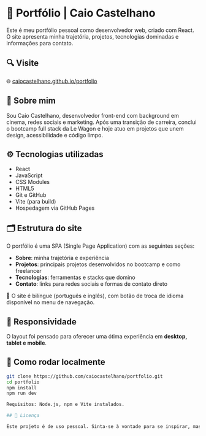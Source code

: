 # 💼 Portfólio | Caio Castelhano

Este é meu portfólio pessoal como desenvolvedor web, criado com React. O site apresenta minha trajetória, projetos, tecnologias dominadas e informações para contato.

## 🔍 Visite

🌐 [caiocastelhano.github.io/portfolio](https://caiocastelhano.github.io/portfolio/)

## 🧑 Sobre mim

Sou Caio Castelhano, desenvolvedor front-end com background em cinema, redes sociais e marketing. Após uma transição de carreira, conclui o bootcamp full stack da Le Wagon e hoje atuo em projetos que unem design, acessibilidade e código limpo.

## ⚙️ Tecnologias utilizadas

- React
- JavaScript
- CSS Modules
- HTML5
- Git e GitHub
- Vite (para build)
- Hospedagem via GitHub Pages

## 🗂️ Estrutura do site

O portfólio é uma SPA (Single Page Application) com as seguintes seções:

- **Sobre**: minha trajetória e experiência
- **Projetos**: principais projetos desenvolvidos no bootcamp e como freelancer
- **Tecnologias**: ferramentas e stacks que domino
- **Contato**: links para redes sociais e formas de contato direto

💬 O site é bilíngue (português e inglês), com botão de troca de idioma disponível no menu de navegação.

## 📱 Responsividade

O layout foi pensado para oferecer uma ótima experiência em **desktop, tablet e mobile**.

## 🚀 Como rodar localmente

```bash
git clone https://github.com/caiocastelhano/portfolio.git
cd portfolio
npm install
npm run dev

Requisitos: Node.js, npm e Vite instalados.

## 🧾 Licença

Este projeto é de uso pessoal. Sinta-se à vontade para se inspirar, mas não copie diretamente sem autorização.
